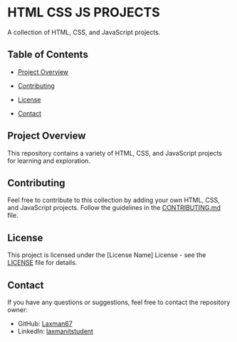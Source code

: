 # HTML CSS JS PROJECTS

A collection of HTML, CSS, and JavaScript projects.

## Table of Contents

- [Project Overview](#project-overview)

- [Contributing](#contributing)
- [License](#license)
- [Contact](#contact)

## Project Overview

This repository contains a variety of HTML, CSS, and JavaScript projects for learning and exploration.

## Contributing

Feel free to contribute to this collection by adding your own HTML, CSS, and JavaScript projects. Follow the guidelines in the [CONTRIBUTING.md](CONTRIBUTING.md) file.

## License

This project is licensed under the [License Name] License - see the [LICENSE](LICENSE) file for details.

## Contact

If you have any questions or suggestions, feel free to contact the repository owner:

- GitHub: [Laxman67](https://github.com/Laxman67)
- LinkedIn: [laxmanitstudent](https://www.linkedin.com/in/laxmanitstudent/)
